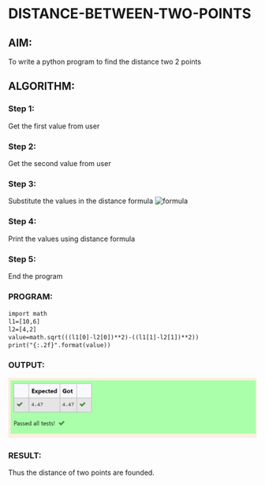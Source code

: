 # DISTANCE-BETWEEN-TWO-POINTS

## AIM:
To write a python program to find the distance two 2 points
## ALGORITHM:
### Step 1:
Get the first value from user 
### Step 2: 
Get the second value from user
### Step 3: 
Substitute the values in the distance formula  ![formula](/formula.jpg)
### Step 4:
Print the values using distance formula 
### Step 5: 
End the program
### PROGRAM:
```
import math
l1=[10,6]
l2=[4,2]
value=math.sqrt(((l1[0]-l2[0])**2)-((l1[1]-l2[1])**2))
print("{:.2f}".format(value))
```
  
### OUTPUT:
![output](./img2.png)


### RESULT:
Thus the distance of two points are founded.

